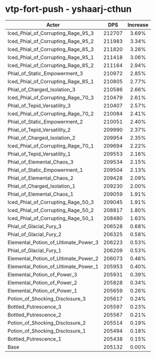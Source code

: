 # vtp-fort-push - yshaarj-cthun
| Actor | DPS | Increase |
|---|:---:|:---:|
|Iced_Phial_of_Corrupting_Rage_95_3|212707|3.69%|
|Iced_Phial_of_Corrupting_Rage_95_2|211983|3.34%|
|Iced_Phial_of_Corrupting_Rage_85_3|211820|3.26%|
|Iced_Phial_of_Corrupting_Rage_95_1|211418|3.06%|
|Iced_Phial_of_Corrupting_Rage_85_2|211164|2.94%|
|Phial_of_Static_Empowerment_3|210972|2.85%|
|Iced_Phial_of_Corrupting_Rage_85_1|210805|2.77%|
|Phial_of_Charged_Isolation_3|210586|2.66%|
|Iced_Phial_of_Corrupting_Rage_70_3|210479|2.61%|
|Phial_of_Tepid_Versatility_3|210407|2.57%|
|Iced_Phial_of_Corrupting_Rage_70_2|210084|2.41%|
|Phial_of_Static_Empowerment_2|210051|2.40%|
|Phial_of_Tepid_Versatility_2|209990|2.37%|
|Phial_of_Charged_Isolation_2|209954|2.35%|
|Iced_Phial_of_Corrupting_Rage_70_1|209694|2.22%|
|Phial_of_Tepid_Versatility_1|209553|2.16%|
|Phial_of_Elemental_Chaos_3|209534|2.15%|
|Phial_of_Static_Empowerment_1|209504|2.13%|
|Phial_of_Elemental_Chaos_2|209428|2.09%|
|Phial_of_Charged_Isolation_1|209230|2.00%|
|Phial_of_Elemental_Chaos_1|209059|1.91%|
|Iced_Phial_of_Corrupting_Rage_50_3|209045|1.91%|
|Iced_Phial_of_Corrupting_Rage_50_2|208817|1.80%|
|Iced_Phial_of_Corrupting_Rage_50_1|208480|1.63%|
|Phial_of_Glacial_Fury_3|206528|0.68%|
|Phial_of_Glacial_Fury_2|206325|0.58%|
|Elemental_Potion_of_Ultimate_Power_3|206223|0.53%|
|Phial_of_Glacial_Fury_1|206209|0.53%|
|Elemental_Potion_of_Ultimate_Power_2|206073|0.46%|
|Elemental_Potion_of_Ultimate_Power_1|205953|0.40%|
|Elemental_Potion_of_Power_3|205931|0.39%|
|Elemental_Potion_of_Power_2|205828|0.34%|
|Elemental_Potion_of_Power_1|205659|0.26%|
|Potion_of_Shocking_Disclosure_3|205617|0.24%|
|Bottled_Putrescence_3|205597|0.23%|
|Bottled_Putrescence_2|205567|0.21%|
|Potion_of_Shocking_Disclosure_2|205514|0.19%|
|Potion_of_Shocking_Disclosure_1|205494|0.18%|
|Bottled_Putrescence_1|205438|0.15%|
|Base|205132|0.00%|
